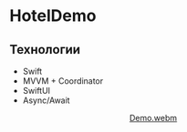 # HotelDemo

## Технологии

- Swift
- MVVM + Coordinator
- SwiftUI
- Async/Await

<div align="center">
  
[Demo.webm](https://github.com/deshabml/HotelDemo/assets/110886813/26331956-ac93-49ad-b9f1-7fea9cd607fa)
